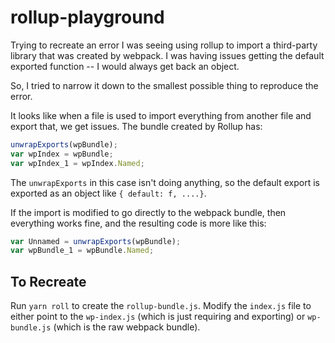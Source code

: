 # rollup-playground

Trying to recreate an error I was seeing using rollup to import a third-party library that was created by webpack. I was having issues getting the default exported function -- I would always get back an object.

So, I tried to narrow it down to the smallest possible thing to reproduce the error. 

It looks like when a file is used to import everything from another file and export that, we get issues. The bundle created by Rollup has:

```javascript
unwrapExports(wpBundle);
var wpIndex = wpBundle;
var wpIndex_1 = wpIndex.Named;
```

The `unwrapExports` in this case isn't doing anything, so the default export is exported as an object like `{ default: f, ....}`.

If the import is modified to go directly to the webpack bundle, then everything works fine, and the resulting code is more like this:

```javascript
var Unnamed = unwrapExports(wpBundle);
var wpBundle_1 = wpBundle.Named;
```

## To Recreate

Run `yarn roll` to create the `rollup-bundle.js`. Modify the `index.js` file to either point to the `wp-index.js` (which is just requiring and exporting) or `wp-bundle.js` (which is the raw webpack bundle).